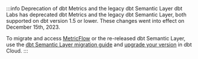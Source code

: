 :::info Deprecation of dbt Metrics and the legacy dbt Semantic Layer
dbt Labs has deprecated dbt Metrics and the legacy dbt Semantic Layer, both supported on dbt version 1.5 or lower. These changes went into effect on December 15th, 2023.

To migrate and access [MetricFlow](/docs/build/build-metrics-intro) or the re-released dbt Semantic Layer, use the [dbt Semantic Layer migration guide](/guides/sl-migration) and [upgrade your version](/docs/dbt-versions/upgrade-core-in-cloud) in dbt Cloud.
:::
